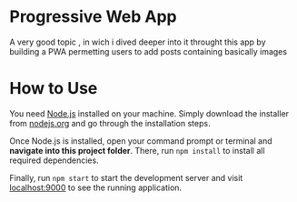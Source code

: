 # Progressive Web App 
A very good topic , in wich  i dived deeper into it throught this app by building a PWA permetting users to add posts containing basically images

# How to Use
You need [Node.js](https://nodejs.org) installed on your machine. Simply download the installer from [nodejs.org](https://nodejs.org) and go through the installation steps.

Once Node.js is installed, open your command prompt or terminal and **navigate into this project folder**. There, run `npm install` to install all required dependencies.

Finally, run `npm start` to start the development server and visit [localhost:9000](http://localhost:9000) to see the running application.
